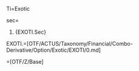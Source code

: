 Ti=Exotic

sec=<ol><li>{EXOTI.Sec}</ol>

EXOTI.=[OTF/ACTUS/Taxonomy/Financial/Combo-Derivative/Option/Exotic/EXOTI/0.md]

=[OTF/Z/Base]
